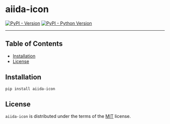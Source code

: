 # aiida-icon

[![PyPI - Version](https://img.shields.io/pypi/v/aiida-icon.svg)](https://pypi.org/project/aiida-icon)
[![PyPI - Python Version](https://img.shields.io/pypi/pyversions/aiida-icon.svg)](https://pypi.org/project/aiida-icon)

-----

## Table of Contents

- [Installation](#installation)
- [License](#license)

## Installation

```console
pip install aiida-icon
```

## License

`aiida-icon` is distributed under the terms of the [MIT](https://spdx.org/licenses/MIT.html) license.
